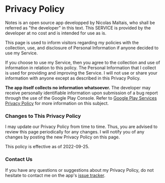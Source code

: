 # Privacy Policy

Notes is an open source app developped by Nicolas Maltais, who
shall be referred as "the developer" in this text. This SERVICE is provided by
the developer at no cost and is intended for use as is.

This page is used to inform visitors regarding my policies with the collection,
use, and disclosure of Personal Information if anyone decided to use my Service.

If you choose to use my Service, then you agree to the collection and use of
information in relation to this policy. The Personal Information that I collect
is used for providing and improving the Service. I will not use or share your
information with anyone except as described in this Privacy Policy.

**The app itself collects no information whatsoever.**
The developer may receive personally identifiable information upon submission
of a bug report through the use of the Google Play Console.
Refer to [Google Play Services Privacy Policy][google-play-services-privacy]
for more information on this subject.

### Changes to This Privacy Policy

I may update our Privacy Policy from time to time. Thus, you are advised to
review this page periodically for any changes. I will notify you of any changes
by posting the new Privacy Policy on this page.

This policy is effective as of 2022-09-25.

### Contact Us

If you have any questions or suggestions about my Privacy Policy, do not
hesitate to contact me on the app's [issue tracker][issue-tracker].


[google-play-services-privacy]: https://www.google.com/policies/privacy/
[issue-tracker]: https://github.com/jpbandroid/notes/issues
